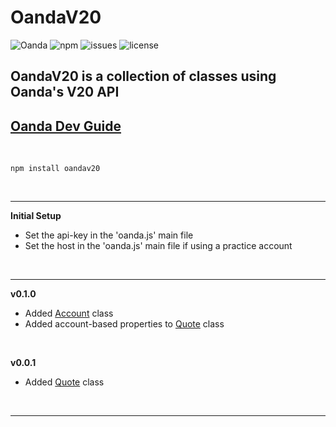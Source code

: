 # **OandaV20**

![Oanda](https://img.shields.io/badge/oanda%20api-v20-blue)
![npm](https://img.shields.io/npm/v/oandav20)
![issues](https://img.shields.io/github/issues/fooeybar/oandav20)
![license](https://img.shields.io/badge/license-MIT-green)

## OandaV20 is a collection of classes using Oanda's V20 API

[Oanda Dev Guide](https://developer.oanda.com/rest-live-v20/development-guide/)
-

<br/>

`npm install oandav20`<br/>

<br/>

---

**Initial Setup**

- Set the api-key in the 'oanda.js' main file
- Set the host in the 'oanda.js' main file if using a practice account

<br/>

---

**v0.1.0**
- Added [Account](https://github.com/Fooeybar/OandaV20/tree/master/account) class
- Added account-based properties to [Quote](https://github.com/Fooeybar/OandaV20/tree/master/quote) class

<br/>

**v0.0.1**
- Added [Quote](https://github.com/Fooeybar/OandaV20/tree/master/quote) class

<br/>

---

